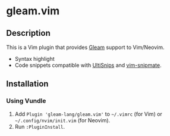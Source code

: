 # gleam.vim

## Description

This is a Vim plugin that provides [Gleam][gleam] support to Vim/Neovim.

- Syntax highlight
- Code snippets compatible with
  [UltiSnips](https://github.com/SirVer/ultisnips) and
  [vim-snipmate](https://github.com/garbas/vim-snipmate).

## Installation

### Using Vundle

1. Add `Plugin 'gleam-lang/gleam.vim'` to `~/.vimrc` (for Vim) or
   `~/.config/nvim/init.vim` (for Neovim).
2. Run `:PluginInstall`.

[gleam]: https://github.com/lpil/gleam.vim
